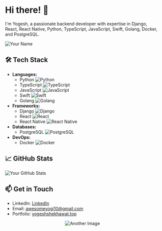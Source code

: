 # Hi there! 👋

I'm Yogesh, a passionate backend developer with expertise in Django, React, React Native, Python, TypeScript, JavaScript, Swift, Golang, Docker, and PostgreSQL.

![Your Name](URL_TO_YOUR_IMAGE)


## 🛠️ Tech Stack

- **Languages:** 
  - Python ![Python](https://img.shields.io/badge/Python-3776AB?style=for-the-badge&logo=python&logoColor=white)
  - TypeScript ![TypeScript](https://img.shields.io/badge/TypeScript-3178C6?style=for-the-badge&logo=typescript&logoColor=white)
  - JavaScript ![JavaScript](https://img.shields.io/badge/JavaScript-F7DF1E?style=for-the-badge&logo=javascript&logoColor=black)
  - Swift ![Swift](https://img.shields.io/badge/Swift-FA7343?style=for-the-badge&logo=swift&logoColor=white)
  - Golang ![Golang](https://img.shields.io/badge/Go-00ADD8?style=for-the-badge&logo=go&logoColor=white)
- **Frameworks:** 
  - Django ![Django](https://img.shields.io/badge/Django-092E20?style=for-the-badge&logo=django&logoColor=white)
  - React ![React](https://img.shields.io/badge/React-61DAFB?style=for-the-badge&logo=react&logoColor=white)
  - React Native ![React Native](https://img.shields.io/badge/React_Native-61DAFB?style=for-the-badge&logo=react&logoColor=white)
- **Databases:** 
  - PostgreSQL ![PostgreSQL](https://img.shields.io/badge/PostgreSQL-336791?style=for-the-badge&logo=postgresql&logoColor=white)
- **DevOps:** 
  - Docker ![Docker](https://img.shields.io/badge/Docker-2496ED?style=for-the-badge&logo=docker&logoColor=white)

## 📈 GitHub Stats

![Your GitHub Stats](https://github-readme-stats.vercel.app/api?username=ZetaReticuli844&show_icons=true&count_private=true&hide=prs,issues,contribs)

## 📫 Get in Touch

- LinkedIn: [LinkedIn](https://www.linkedin.com/in/yogesh-shekhawat-5a8014224/)
- Email: awesomeyogi10@gmail.com
- Portfolio: [yogeshshekhawat.top](www.yogeshshekhawat.top)



<p align="center">
  <img src="URL_TO_ANOTHER_IMAGE" alt="Another Image" />
</p>
